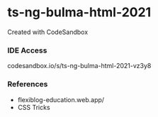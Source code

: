 # ts-ng-bulma-html-2021

Created with CodeSandbox

### IDE Access

codesandbox.io/s/ts-ng-bulma-html-2021-vz3y8

### References

- flexiblog-education.web.app/
- CSS Tricks
